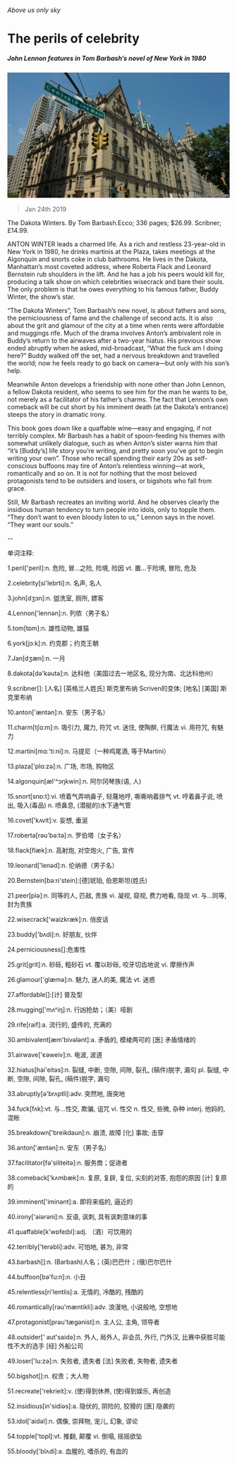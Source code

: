 ###### Above us only sky

# The perils of celebrity 

##### John Lennon features in Tom Barbash’s novel of New York in 1980 

![image](images/20190126_bkp509.jpg) 

> Jan 24th 2019 

 

The Dakota Winters. By Tom Barbash.Ecco; 336 pages; $26.99. Scribner; £14.99. 

ANTON WINTER leads a charmed life. As a rich and restless 23-year-old in New York in 1980, he drinks martinis at the Plaza, takes meetings at the Algonquin and snorts coke in club bathrooms. He lives in the Dakota, Manhattan’s most coveted address, where Roberta Flack and Leonard Bernstein rub shoulders in the lift. And he has a job his peers would kill for, producing a talk show on which celebrities wisecrack and bare their souls. The only problem is that he owes everything to his famous father, Buddy Winter, the show’s star. 

“The Dakota Winters”, Tom Barbash’s new novel, is about fathers and sons, the perniciousness of fame and the challenge of second acts. It is also about the grit and glamour of the city at a time when rents were affordable and muggings rife. Much of the drama involves Anton’s ambivalent role in Buddy’s return to the airwaves after a two-year hiatus. His previous show ended abruptly when he asked, mid-broadcast, “What the fuck am I doing here?” Buddy walked off the set, had a nervous breakdown and travelled the world; now he feels ready to go back on camera—but only with his son’s help. 

Meanwhile Anton develops a friendship with none other than John Lennon, a fellow Dakota resident, who seems to see him for the man he wants to be, not merely as a facilitator of his father’s charms. The fact that Lennon’s own comeback will be cut short by his imminent death (at the Dakota’s entrance) steeps the story in dramatic irony. 

This book goes down like a quaffable wine—easy and engaging, if not terribly complex. Mr Barbash has a habit of spoon-feeding his themes with somewhat unlikely dialogue, such as when Anton’s sister warns him that “it’s [Buddy’s] life story you’re writing, and pretty soon you’ve got to begin writing your own”. Those who recall spending their early 20s as self-conscious buffoons may tire of Anton’s relentless winning—at work, romantically and so on. It is not for nothing that the most beloved protagonists tend to be outsiders and losers, or bigshots who fall from grace. 

Still, Mr Barbash recreates an inviting world. And he observes clearly the insidious human tendency to turn people into idols, only to topple them. “They don’t want to even bloody listen to us,” Lennon says in the novel. “They want our souls.” 

-- 

 单词注释:

1.peril['peril]:n. 危险, 冒...之险, 险境, 险因 vt. 置...于险境, 冒险, 危及 

2.celebrity[si'lebrti]:n. 名声, 名人 

3.john[dʒɔn]:n. 盥洗室, 厕所, 嫖客 

4.Lennon['lennən]:n. 列侬（男子名） 

5.tom[tɒm]:n. 雄性动物, 雄猫 

6.york[jɔ:k]:n. 约克郡；约克王朝 

7.Jan[dʒæn]:n. 一月 

8.dakota[dә'kәutә]:n. 达科他（美国过去一地区名, 现分为南、北达科他州） 

9.scribner[]: [人名] [英格兰人姓氏] 斯克里布纳 Scriven的变体; [地名] [美国] 斯克里布纳 

10.anton['æntәn]:n. 安东（男子名） 

11.charm[tʃɑ:m]:n. 吸引力, 魔力, 符咒 vt. 迷住, 使陶醉, 行魔法 vi. 用符咒, 有魅力 

12.martini[mɑ:'ti:ni]:n. 马提尼（一种鸡尾酒, 等于Martini） 

13.plaza['plɑ:zә]:n. 广场, 市场, 购物区 

14.algonquin[æl'^ɔŋkwin]:n. 阿尔冈琴族(语, 人) 

15.snort[snɒ:t]:vi. 喷着气弄响鼻子, 轻蔑地哼, 嘶嘶响着排气 vt. 哼着鼻子说, 喷出, 吸入(毒品) n. 喷鼻息, (潜艇的)水下通气管 

16.covet['kʌvit]:v. 妄想, 垂涎 

17.roberta[rәu'bә:tә]:n. 罗伯塔（女子名） 

18.flack[flæk]:n. 高射炮, 对空炮火, 广告, 宣传 

19.leonard['lenәd]:n. 伦纳德（男子名） 

20.Bernstein[bә:n'stein]:[德]琥珀, 伯恩斯坦(姓氏) 

21.peer[piә]:n. 同等的人, 匹敌, 贵族 vi. 凝视, 窥视, 费力地看, 隐现 vt. 与...同等, 封为贵族 

22.wisecrack['waizkræk]:n. 俏皮话 

23.buddy['bʌdi]:n. 好朋友, 伙伴 

24.perniciousness[]:危害性 

25.grit[grit]:n. 砂砾, 粗砂石 vt. 覆以砂砾, 咬牙切齿地说 vi. 摩擦作声 

26.glamour['glæmә]:n. 魅力, 迷人的美, 魔法 vt. 迷惑 

27.affordable[]:[计] 普及型 

28.mugging['mʌ^iŋ]:n. 行凶抢劫；（美）哑剧 

29.rife[raif]:a. 流行的, 盛传的, 充满的 

30.ambivalent[æm'bivәlәnt]:a. 矛盾的, 模棱两可的 [医] 矛盾情绪的 

31.airwave['єәweiv]:n. 电波, 波道 

32.hiatus[hai'eitәs]:n. 裂缝, 中断, 空隙, 间隙, 裂孔, (稿件)脱字, 漏句 pl. 裂缝, 中断, 空隙, 间隙, 裂孔, (稿件)脱字, 漏句 

33.abruptly[ә'brʌptli]:adv. 突然地, 唐突地 

34.fuck[fʌk]:vt. 与...性交, 欺骗, 诅咒 vi. 性交 n. 性交, 些微, 杂种 interj. 他妈的, 混帐 

35.breakdown['breikdaun]:n. 崩溃, 故障 [化] 事故; 击穿 

36.anton['æntәn]:n. 安东（男子名） 

37.facilitator[fә'siliteitә]:n. 服务商；促进者 

38.comeback['kʌmbæk]:n. 复原, 复辟, 复位, 尖刻的对答, 抱怨的原因 [计] 复原的 

39.imminent['iminәnt]:a. 即将来临的, 逼近的 

40.irony['aiәrәni]:n. 反语, 讽刺, 具有讽刺意味的事 

41.quaffable[k'wɒfeɪbl]:adj. （酒）可饮用的 

42.terribly['terәbli]:adv. 可怕地, 甚为, 非常 

43.barbash[]:n. (Barbash)人名；(英)巴巴什；(俄)巴尔巴什 

44.buffoon[bә'fu:n]:n. 小丑 

45.relentless[ri'lentlis]:a. 无情的, 冷酷的, 残酷的 

46.romantically[rәu'mæntikli]:adv. 浪漫地, 小说般地, 空想地 

47.protagonist[prәu'tægәnist]:n. 主人公, 主角, 领导者 

48.outsider[' aut'saidә]:n. 外人, 局外人, 非会员, 外行, 门外汉, 比赛中获胜可能性不大的选手 [经] 外船公司 

49.loser['lu:zә]:n. 失败者, 遗失者 [法] 失败者, 失物者, 遗失者 

50.bigshot[]:n. 权贵；大人物 

51.recreate['rekrieit]:v. (使)得到休养, (使)得到娱乐, 再创造 

52.insidious[in'sidiәs]:a. 隐伏的, 阴险的, 狡猾的 [医] 隐袭的 

53.idol['aidәl]:n. 偶像, 崇拜物, 宠儿, 幻象, 谬论 

54.topple['tɒpl]:vt. 推翻, 颠覆 vi. 倒塌, 摇摇欲坠 

55.bloody['blʌdi]:a. 血腥的, 嗜杀的, 有血的 

